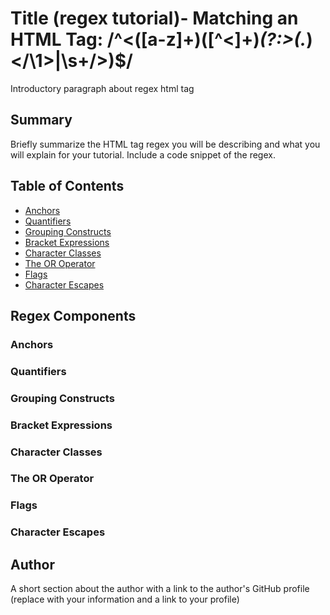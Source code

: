 # Title (regex tutorial)- Matching an HTML Tag: /^<([a-z]+)([^<]+)*(?:>(.*)<\/\1>|\s+\/>)$/

Introductory paragraph about regex html tag

## Summary

Briefly summarize the HTML tag regex you will be describing and what you will explain for your tutorial. Include a code snippet of the regex.

## Table of Contents

- [Anchors](#anchors)
- [Quantifiers](#quantifiers)
- [Grouping Constructs](#grouping-constructs)
- [Bracket Expressions](#bracket-expressions)
- [Character Classes](#character-classes)
- [The OR Operator](#the-or-operator)
- [Flags](#flags)
- [Character Escapes](#character-escapes)

## Regex Components

### Anchors

### Quantifiers

### Grouping Constructs

### Bracket Expressions

### Character Classes

### The OR Operator

### Flags

### Character Escapes

## Author

A short section about the author with a link to the author's GitHub profile (replace with your information and a link to your profile)

